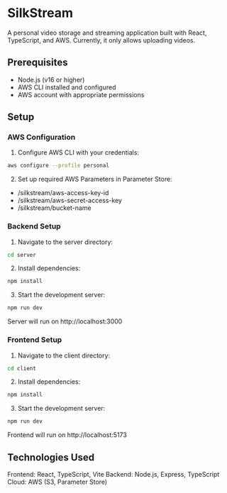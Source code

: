 # SilkStream

A personal video storage and streaming application built with React, TypeScript, and AWS. Currently, it only allows uploading videos.

## Prerequisites

- Node.js (v16 or higher)
- AWS CLI installed and configured
- AWS account with appropriate permissions

## Setup

### AWS Configuration

1. Configure AWS CLI with your credentials:

```bash
aws configure --profile personal
```

2. Set up required AWS Parameters in Parameter Store:

- /silkstream/aws-access-key-id
- /silkstream/aws-secret-access-key
- /silkstream/bucket-name

### Backend Setup

1. Navigate to the server directory:

```bash
cd server
```

2. Install dependencies:

```bash
npm install
```

3. Start the development server:

```bash
npm run dev
```

Server will run on http://localhost:3000

### Frontend Setup

1. Navigate to the client directory:

```bash
cd client
```

2. Install dependencies:

```bash
npm install
```

3. Start the development server:

```bash
npm run dev
```

Frontend will run on http://localhost:5173

## Technologies Used

Frontend: React, TypeScript, Vite
Backend: Node.js, Express, TypeScript
Cloud: AWS (S3, Parameter Store)
